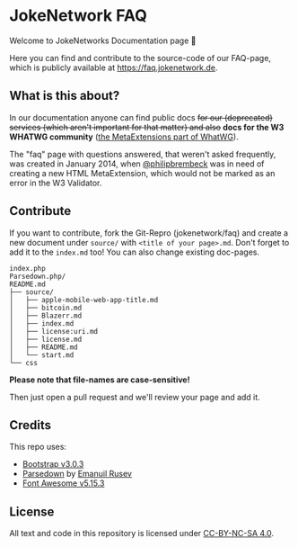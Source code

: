 # JokeNetwork FAQ

Welcome to JokeNetworks Documentation page 🥳

Here you can find and contribute to the source-code of our FAQ-page, which is publicly available at https://faq.jokenetwork.de.

## What is this about?

In our documentation anyone can find public docs ~~for our (deprecated) services (which aren't important for that matter) and also~~ **docs for the W3 WHATWG community** ([the MetaExtensions part of WhatWG](https://wiki.whatwg.org/wiki/MetaExtensions)).

The "faq" page with questions answered, that weren't asked frequently, was created in January 2014, when [@philipbrembeck](https://github.com/philipbrembeck) was in need of creating a new HTML MetaExtension, which would not be marked as an error in the W3 Validator.

## Contribute
If you want to contribute, fork the Git-Repro (jokenetwork/faq) and create a new document under `source/` with `<title of your page>.md`. Don't forget to add it to the `index.md` too! 
You can also change existing doc-pages.

	index.php
	Parsedown.php/
	README.md
	├── source/
	│   ├── apple-mobile-web-app-title.md
	│   ├── bitcoin.md
	│   ├── Blazerr.md
	│   ├── index.md
	│   ├── license:uri.md
	│   ├── license.md
	│   ├── README.md
	│   └── start.md
	└── css

**Please note that file-names are case-sensitive!** 

Then just open a pull request and we'll review your page and add it. 

## Credits 

This repo uses:

 - [Bootstrap v3.0.3](https://getbootstrap.com)
 - [Parsedown](https://github.com/erusev/parsedown) by [Emanuil Rusev](https://erusev.com)
 - [Font Awesome v5.15.3](https://github.com/FortAwesome/Font-Awesome)

## License

All text and code in this repository is licensed under [CC-BY-NC-SA 4.0](https://creativecommons.org/licenses/by-nc-sa/4.0/).
